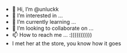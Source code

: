 - 👋 Hi, I’m @unluckk
- 👀 I’m interested in ...
- 🌱 I’m currently learning ...
- 💞️ I’m looking to collaborate on ...
- 📫 How to reach me ... :)))))))))))
- I met her at the store, you know how it goes

<!---
unluckk/unluckk is a ✨ special ✨ repository because its `README.md` (this file) appears on your GitHub profile.
You can click the Preview link to take a look at your changes.
--->
